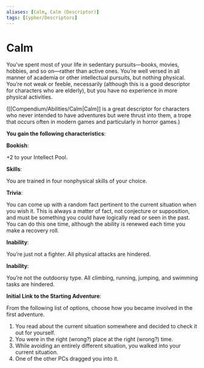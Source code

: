 ```yaml
---
aliases: [Calm, Calm (Descriptor)]
tags: [Cypher/Descriptors]
---
```


# Calm

You’ve spent most of your life in sedentary pursuits—books, movies, hobbies, and so on—rather than active ones. You’re well versed in all manner of academia or other intellectual pursuits, but nothing physical. You’re not weak or feeble, necessarily (although this is a good descriptor for characters who are elderly), but you have no experience in more physical activities.

([[Compendium/Abilities/Calm|Calm]] is a great descriptor for characters who never intended to have adventures but were thrust into them, a trope that occurs often in modern games and particularly in horror games.)

**You gain the following characteristics**:

**Bookish**:

+2 to your Intellect Pool.

**Skills**:

You are trained in four nonphysical skills of your choice.

**Trivia**:

You can come up with a random fact pertinent to the current situation when you wish it. This is always a matter of fact, not conjecture or supposition, and must be something you could have logically read or seen in the past. You can do this one time, although the ability is renewed each time you make a recovery roll.

**Inability**:

You’re just not a fighter. All physical attacks are hindered.

**Inability**:

You’re not the outdoorsy type. All climbing, running, jumping, and swimming tasks are hindered.

**Initial Link to the Starting Adventure**:

From the following list of options, choose how you became involved in the first adventure.

1. You read about the current situation somewhere and decided to check it out for yourself.
2. You were in the right (wrong?) place at the right (wrong?) time.
3. While avoiding an entirely different situation, you walked into your current situation.
4. One of the other PCs dragged you into it.
